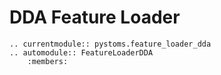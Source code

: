 # DDA Feature Loader

```{eval-rst}
.. currentmodule:: pystoms.feature_loader_dda
.. automodule:: FeatureLoaderDDA
    :members:
```